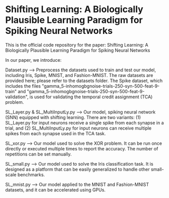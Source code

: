 # Shifting Learning: A Biologically Plausible Learning Paradigm for Spiking Neural Networks

This is the official code repository for the paper: Shifting Learning: A Biologically Plausible Learning Paradigm for Spiking Neural Networks

In our paper, we introduce:

Dataset.py --> Preprocess the datasets used to train and test our model, including Iris, Spike, MNIST, and Fashion-MNIST. The raw datasets are provided here; please refer to the datasets folder. The Spike dataset, which includes the files "gamma_5-inhomogbgnoise-trials-250-syn-500-feat-9-train" and "gamma_5-inhomogbgnoise-trials-250-syn-500-feat-9-validation", is used for validating the temporal credit assignment (TCA) problem.

SL_Layer.py & SL_MultiInputLy.py --> Our model, spiking neural network (SNN) equipped with shifting learning. There are two variants: (1) SL_Layer.py for input neurons receive a single spike from each synapse in a trial, and (2) SL_MultiInputLy.py for input neurons can receive multiple spikes from each synapse used in the TCA task.

SL_xor.py --> Our model used to solve the XOR problem. It can be run once directly or executed multiple times to report the accuracy. The number of repetitions can be set manually.

SL_small.py --> Our model used to solve the Iris classification task. It is designed as a platform that can be easily generalized to handle other small-scale benchmarks.


SL_mnist.py --> Our model applied to the MNIST and Fashion-MNIST datasets, and it can be accelerated using GPUs.


